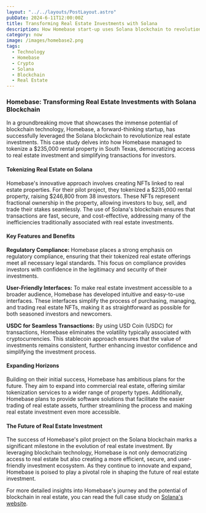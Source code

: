 ```yaml
---
layout: "../../layouts/PostLayout.astro"
pubDate: 2024-6-11T12:00:00Z
title: Transforming Real Estate Investments with Solana
description: How Homebase start-up uses Solana blockchain to revolutionize real estate investments by tokenizing properties.
category: now
image: /images/homebase2.png
tags:
  - Technology
  - Homebase
  - Crypto
  - Solana
  - Blockchain
  - Real Estate
---
```


### Homebase: Transforming Real Estate Investments with Solana Blockchain

In a groundbreaking move that showcases the immense potential of blockchain technology, Homebase, a forward-thinking startup, has successfully leveraged the Solana blockchain to revolutionize real estate investments. This case study delves into how Homebase managed to tokenize a $235,000 rental property in South Texas, democratizing access to real estate investment and simplifying transactions for investors.

#### Tokenizing Real Estate on Solana

Homebase's innovative approach involves creating NFTs linked to real estate properties. For their pilot project, they tokenized a $235,000 rental property, raising $246,800 from 38 investors. These NFTs represent fractional ownership in the property, allowing investors to buy, sell, and trade their stakes seamlessly. The use of Solana's blockchain ensures that transactions are fast, secure, and cost-effective, addressing many of the inefficiencies traditionally associated with real estate investments.

#### Key Features and Benefits

**Regulatory Compliance:** Homebase places a strong emphasis on regulatory compliance, ensuring that their tokenized real estate offerings meet all necessary legal standards. This focus on compliance provides investors with confidence in the legitimacy and security of their investments.

**User-Friendly Interfaces:** To make real estate investment accessible to a broader audience, Homebase has developed intuitive and easy-to-use interfaces. These interfaces simplify the process of purchasing, managing, and trading real estate NFTs, making it as straightforward as possible for both seasoned investors and newcomers.

**USDC for Seamless Transactions:** By using USD Coin (USDC) for transactions, Homebase eliminates the volatility typically associated with cryptocurrencies. This stablecoin approach ensures that the value of investments remains consistent, further enhancing investor confidence and simplifying the investment process.

#### Expanding Horizons

Building on their initial success, Homebase has ambitious plans for the future. They aim to expand into commercial real estate, offering similar tokenization services to a wider range of property types. Additionally, Homebase plans to provide software solutions that facilitate the easier trading of real estate assets, further streamlining the process and making real estate investment even more accessible.

#### The Future of Real Estate Investment

The success of Homebase's pilot project on the Solana blockchain marks a significant milestone in the evolution of real estate investment. By leveraging blockchain technology, Homebase is not only democratizing access to real estate but also creating a more efficient, secure, and user-friendly investment ecosystem. As they continue to innovate and expand, Homebase is poised to play a pivotal role in shaping the future of real estate investment.

For more detailed insights into Homebase's journey and the potential of blockchain in real estate, you can read the full case study on [Solana's website](https://solana.com/news/case-study-homebase).
